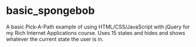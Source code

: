 # basic_spongebob
A basic Pick-A-Path example of using HTML/CSS/JavaScript with jQuery for my Rich Internet Applications course.  Uses 15 states and hides and shows whatever the current state the user is in.
